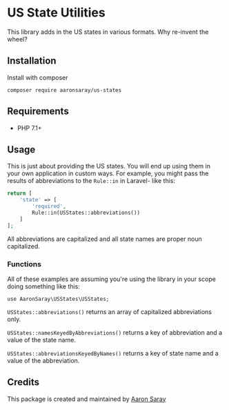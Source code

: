 # US State Utilities

This library adds in the US states in various formats. Why re-invent the
wheel?

## Installation

Install with composer

`composer require aaronsaray/us-states`

## Requirements

* PHP 7.1+

## Usage

This is just about providing the US states. You will end up using them
in your own application in custom ways. For example, you might pass the
results of abbreviations to the `Rule::in` in Laravel- like this:

```php
return [
    'state' => [
        'required',
        Rule::in(USStates::abbreviations())
    ]
];
```

All abbreviations are capitalized and all state names are proper noun
capitalized.

### Functions

All of these examples are assuming you're using the library in your
scope doing something like this:

`use AaronSaray\USStates\USStates;`

`USStates::abbreviations()` returns an array of capitalized
abbreviations only.

`USStates::namesKeyedByAbbreviations()` returns a key of abbreviation
and a value of the state name.

`USStates::abbreviationsKeyedByNames()` returns a key of state name and
a value of the abbreviation.

## Credits

This package is created and maintained by [Aaron Saray](https://github.com/aaronsaray) 
